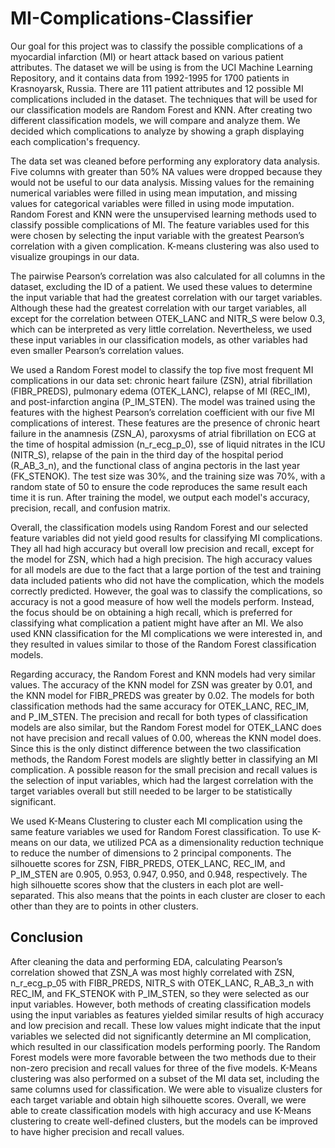 # MI-Complications-Classifier

Our goal for this project was to classify the possible complications of a myocardial infarction (MI) or heart attack based on various patient attributes. The dataset we will be using is from the UCI Machine Learning Repository, and it contains data from 1992-1995 for 1700 patients in Krasnoyarsk, Russia. There are 111 patient attributes and 12 possible MI complications included in the dataset. The techniques that will be used for our classification models are Random Forest and KNN. After creating two different classification models, we will compare and analyze them. We decided which complications to analyze by showing a graph displaying each complication's frequency.

The data set was cleaned before performing any exploratory data analysis. Five columns with greater than 50% NA values were dropped because they would not be useful to our data analysis. Missing values for the remaining numerical variables were filled in using mean imputation, and missing values for categorical variables were filled in using mode imputation. Random Forest and KNN were the unsupervised learning methods used to classify possible complications of MI. The feature variables used for this were chosen by selecting the input variable with the greatest Pearson’s correlation with a given complication. K-means clustering was also used to visualize groupings in our data.

The pairwise Pearson’s correlation was also calculated for all columns in the dataset, excluding the ID of a patient. We used these values to determine the input variable that had the greatest correlation with our target variables. Although these had the greatest correlation with our target variables, all except for the correlation between OTEK_LANC and NITR_S were below 0.3, which can be interpreted as very little correlation. Nevertheless, we used these input variables in our classification models, as other variables had even smaller Pearson’s correlation values.

We used a Random Forest model to classify the top five most frequent MI complications in our data set: chronic heart failure (ZSN), atrial fibrillation (FIBR_PREDS), pulmonary edema (OTEK_LANC), relapse of MI (REC_IM), and post-infarction angina (P_IM_STEN). The model was trained using the features with the highest Pearson’s correlation coefficient with our five MI complications of interest. These features are the presence of chronic heart failure in the anamnesis (ZSN_A), paroxysms of atrial fibrillation on ECG at the time of hospital admission (n_r_ecg_p_0), sse of liquid nitrates in the ICU (NITR_S), relapse of the pain in the third day of the hospital period (R_AB_3_n), and the functional class of angina pectoris in the last year (FK_STENOK). The test size was 30%, and the training size was 70%, with a random state of 50 to ensure the code reproduces the same result each time it is run. After training the model, we output each model's accuracy, precision, recall, and confusion matrix.

Overall, the classification models using Random Forest and our selected feature variables did not yield good results for classifying MI complications. They all had high accuracy but overall low precision and recall, except for the model for ZSN, which had a high precision. The high accuracy values for all models are due to the fact that a large portion of the test and training data included patients who did not have the complication, which the models correctly predicted. However, the goal was to classify the complications, so accuracy is not a good measure of how well the models perform. Instead, the focus should be on obtaining a high recall, which is preferred for classifying what complication a patient might have after an MI. We also used KNN classification for the MI complications we were interested in, and they resulted in values similar to those of the Random Forest classification models.

Regarding accuracy, the Random Forest and KNN models had very similar values. The accuracy of the KNN model for ZSN was greater by 0.01, and the KNN model for FIBR_PREDS was greater by 0.02. The models for both classification methods had the same accuracy for OTEK_LANC, REC_IM, and P_IM_STEN. The precision and recall for both types of classification models are also similar, but the Random Forest model for OTEK_LANC does not have precision and recall values of 0.00, whereas the KNN model does. Since this is the only distinct difference between the two classification methods, the Random Forest models are slightly better in classifying an MI complication. A possible reason for the small precision and recall values is the selection of input variables, which had the largest correlation with the target variables overall but still needed to be larger to be statistically significant.

We used K-Means Clustering to cluster each MI complication using the same feature variables we used for Random Forest classification. To use K-means on our data, we utilized PCA as a dimensionality reduction technique to reduce the number of dimensions to 2 principal components. The silhouette scores for ZSN, FIBR_PREDS, OTEK_LANC, REC_IM, and P_IM_STEN are 0.905, 0.953, 0.947, 0.950, and 0.948, respectively. The high silhouette scores show that the clusters in each plot are well-separated. This also means that the points in each cluster are closer to each other than they are to points in other clusters.

## Conclusion
After cleaning the data and performing EDA, calculating Pearson’s correlation showed that ZSN_A was most highly correlated with ZSN, n_r_ecg_p_05 with FIBR_PREDS, NITR_S with OTEK_LANC, R_AB_3_n with REC_IM, and FK_STENOK with P_IM_STEN, so they were selected as our input variables. However, both methods of creating classification models using the input variables as features yielded similar results of high accuracy and low precision and recall. These low values might indicate that the input variables we selected did not significantly determine an MI complication, which resulted in our classification models performing poorly. The Random Forest models were more favorable between the two methods due to their non-zero precision and recall values for three of the five models. K-Means clustering was also performed on a subset of the MI data set, including the same columns used for classification. We were able to visualize clusters for each target variable and obtain high silhouette scores. Overall, we were able to create classification models with high accuracy and use K-Means clustering to create well-defined clusters, but the models can be improved to have higher precision and recall values.

